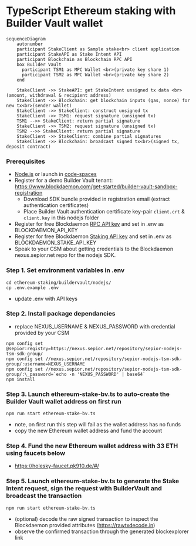 
# TypeScript Ethereum staking with Builder Vault wallet

```mermaid
sequenceDiagram
    autonumber
    participant StakeClient as Sample stake<br> client application
    participant StakeAPI as Stake Intent API
    participant Blockchain as Blockchain RPC API
    box Builder Vault
      participant TSM1 as MPC Wallet <br>(private key share 1)
      participant TSM2 as MPC Wallet <br>(private key share 2)
    end

    StakeClient ->> StakeAPI: get StakeIntent unsigned tx data <br>(amount, withdrawal & recipient address)
    StakeClient ->> Blockchain: get blockchain inputs (gas, nonce) for new tx<br>(sender wallet)
    StakeClient ->> StakeClient: construct unsigned tx
    StakeClient ->> TSM1: request signature (unsigned tx)
    TSM1 -->> StakeClient: return partial signature
    StakeClient ->> TSM2: request signature (unsigned tx)
    TSM2 -->> StakeClient: return partial signature
    StakeClient ->> StakeClient: combine partial signatures
    StakeClient ->> Blockchain: broadcast signed tx<br>(signed tx, deposit contract)
```

### Prerequisites
  - [Node.js](https://nodejs.org/en/download/package-manager) or launch in [code-spaces](https://codespaces.new/Blockdaemon/demo-buildervault-stakingAPI?quickstart=1)
  - Register for a demo Builder Vault tenant: https://www.blockdaemon.com/get-started/builder-vault-sandbox-registration
    - Download SDK bundle provided in registration email (extract authentication certificates)
    - Place Builder Vault authentication certificate key-pair `client.crt` & `client.key` in this nodejs folder
  - Register for free Blockdaemon [RPC API key](https://docs.blockdaemon.com/reference/get-started-rpc#step-1-sign-up-for-an-api-key) and set in .env as BLOCKDAEMON_API_KEY
  - Register for free Blockdaemon [Staking API key](https://docs.blockdaemon.com/reference/get-started-staking-api#step-1-sign-up-for-an-api-key) and set in .env as BLOCKDAEMON_STAKE_API_KEY
  - Speak to your CSM about getting credentials to the Blockdaemon nexus.sepior.net repo for the nodejs SDK.

### Step 1. Set environment variables in .env
```shell
cd ethereum-staking/buildervault/nodejs/
cp .env.example .env
```
- update .env with API keys

### Step 2. Install package dependancies
- replace NEXUS_USERNAME & NEXUS_PASSWORD with credential provided by your CSM
```shell
npm config set @sepior:registry=https://nexus.sepior.net/repository/sepior-nodejs-tsm-sdk-group/
npm config set //nexus.sepior.net/repository/sepior-nodejs-tsm-sdk-group/:username=NEXUS_USERNAME
npm config set //nexus.sepior.net/repository/sepior-nodejs-tsm-sdk-group/:\_password=`echo -n 'NEXUS_PASSWORD' | base64`
npm install
```

### Step 3. Launch ethereum-stake-bv.ts to auto-create the Builder Vault wallet address on first run
```shell
npm run start ethereum-stake-bv.ts
```
- note, on first run this step will fail as the wallet address has no funds
- copy the new Ethereum wallet address and fund the account

### Step 4. Fund the new Ethereum wallet address with 33 ETH using faucets below
  - https://holesky-faucet.pk910.de/#/

### Step 5. Launch ethereum-stake-bv.ts to generate the Stake Intent request, sign the request with BuilderVault and broadcast the transaction
```shell
npm run start ethereum-stake-bv.ts
```
- (optional) decode the raw signed transaction to inspect the Blockdaemon provided attributes (https://rawtxdecode.in)
- observe the confirmed transaction through the generated blockexplorer link
